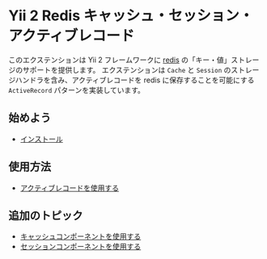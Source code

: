 Yii 2 Redis キャッシュ・セッション・アクティブレコード
======================================================

このエクステンションは Yii 2 フレームワークに [redis](http://redis.io/) の「キー・値」ストレージのサポートを提供します。
エクステンションは `Cache` と `Session` のストレージハンドラを含み、アクティブレコードを redis に保存することを可能にする `ActiveRecord` パターンを実装しています。


始めよう
--------

* [インストール](installation.md)

使用方法
--------

* [アクティブレコードを使用する](usage-ar.md)

追加のトピック
-----------------

* [キャッシュコンポーネントを使用する](topics-cache.md)
* [セッションコンポーネントを使用する](topics-session.md)
